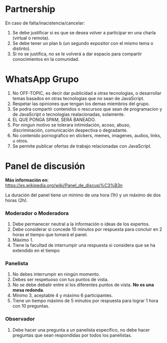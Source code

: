 # Partnership

En caso de falta/inacistencia/cancelar:

1. Se debe justificar si es que se desea volver a participar en una charla (virtual o remota).
2. Se debe tener un plan b (un segundo expositor con el mismo tema o distinto).
3. Si no se justifica, no se le volverá a dar espacio para compartir conocimientos en la comunidad.

# WhatsApp Grupo

1. No OFF-TOPIC, es decir dar publicidad a otras tecnologias, o desarrollar temas basados en otras tecnologias que no sean de JavaScript.
2. Respetar las opiniones que tengan los demas miembros del grupo.
3. Se podra compartir contenidos o rescursos que sean de programacion y de JavaScript o tecnologias realacionadas, solamente.
4. EL QUE PONGA SPAM, SERÁ BANEADO.
5. Por ningun motivo se tolerara intimidación, acoso, abuso, discriminación, comunicación despectiva o degradante.
6. No contenido pornografico en stickers, memes, imagenes, audios, links, u otros.
7. Se permite publicar ofertas de trabajo relacionadas con JavaScript.

# Panel de discusión

**Más información en**: https://es.wikipedia.org/wiki/Panel_de_discusi%C3%B3n

La duración del panel tiene un mínimo de una hora (1h) y un máximo de dos horas (2h).

### Moderador o Moderadora
1. Debe permanecer neutral a la información o ideas de los expertos.
2. Debe considerar si concede 10 minutos por respuesta para concluir en 2 horas el tiempo que tomará el panel.
3. Máximo 1.
4. Tiene la facultad de interrumpir una respuesta si considera que se ha extendido en el tiempo

### Panelista
1. No debes interrumpir en ningún momento.
2. Debes ser respetuoso con tus puntos de vista.
3. No se debe debatir entre sí los diferentes puntos de vista. **No es una mesa redonda**.
4. Mínimo 3, aceptable 4 y máximo 6 participantes.
5. Tiene un tiempo máximo de 5 minutos por respuesta para lograr 1 hora con 10 preguntas.

### Observador
1. Debe hacer una pregunta a un panelista específico, no debe hacer preguntas que sean respondidas por todos los panelistas.
